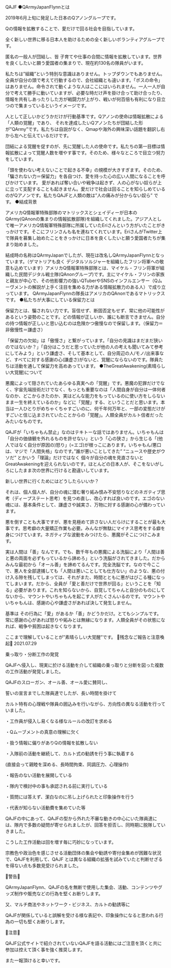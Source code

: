 
QAJF
●QArmyJapanFlynnとは

2019年6月上旬に発足した日本のQアノングループです。

Qの情報を拡散することで、愛だけで回る社会を目指しています。

全く新しい世界に移る日本人を助けるための全く新しいボランティアグループです。

 

匿名の一般人が団結し、皆 子育てや仕事の合間に情報を拡散しています。世界を良くしたいと願う愛国者の集まりで、現在約130名の隊員がいます。

 

私たちは”組織”という特別な意識はありません。トップダウンでもありません。全員が自分の頭で考えて行動するので、会社組織とも違います。「ボスの命令」はありません。命令されて動くような人はここにはいられません。一人一人が自分で考えて勝手に動いていますが、必要な時だけ声を掛け合って助け合ったり、情報を共有しあったりした方が戦闘力が上がり、戦いが何百倍も有利になり目立つので集まっているというイメージです。

       

人として正しいかどうかだけが行動基準です。Qアノンの使命は情報拡散による「人類の覚醒」であり、 それを達成したいQアノンたちが団結した形が”QArmy”です。私たちは自説がなく、Qmapや海外の興味深い話題を翻訳し右から左へと伝えているだけです。

 

団結による覚醒を促すのが、先に覚醒した人の使命です。私たちの第一目標は情報拡散によって覚醒人数を増やす事です。そのため、様々なところで目立つ努力をしています。

 

「頭を使わない考えないことで起きる不幸」の規模が大きすぎます。そのため、「騙されない力＝保留力」を各自つけ、愛を持った心の広い人間になることを呼びかけています。 愛があれば奪い合いや戦争は起きず、人の心がない奴らが上に立って支配することも起きません。愛だけで社会は回ることを知らしめているのがQアノンです。私たちQAJFと人類の敵は”人の痛みが分からない奴ら” です。
●結成背景

アメリカQ情報軍特殊部隊のマトリックスとシェイディーが日本のQArmy(QAnonの集まりの情報拡散部隊)を組織してくれました。アジア人として唯一アメリカQ情報軍特殊部隊に所属していたEriさんという方がいたことがきっかけです。そこにフリンさんも名を連ねてくれています。EriさんがTwitter上で隊員を募集し始めたことをきっかけに日本を良くしたいと願う愛国者たちが集まり始めました。

 

結成時の名称はQArmyJapanでしたが、現在は改名しQArmyJapanFlynnとなっています。（ゲマトリアも良く デジタルソルジャーを組織したフリン将軍への敬意も込めています）アメリカQ情報軍特殊部隊とは、マイケル・フリン将軍が組織した民間デジタル戦士隊(QAnonグループ)です。主にマイケル・フリンの家族と親友が中心で、その他影響力の強いQTuberやSNSのインフルエンサー（Qムーヴメントの解説が上手く注目を集める力がある情報拡散力のある人）で成り立っています。 QArmyJapanFlynnの隊長はアメリカのQAnonであるマトリックスです。
●私たちが大事にしている保留力とは

保留力とは、騙されない力です。盲信せず、断固否定もせず、常に他の可能性があるという姿勢のことです。どの情報が正しいか、誰にも断言できません。自分の持つ情報が正しいと思い込むのは危険かつ傲慢なので保留します。（保留力＝非傲慢性＝謙虚さ）

 

「保留力の欠如」は「傲慢さ」と繋がっています。「自分の見識はまだまだ狭いのではないか？」「自分はこうだと思っていたが他の人の考えも聞いてみて参考にしてみよう」という謙虚さ、そして基本として、自分周辺の人/モノ/出来事など、すべてに対する感謝の心(謙虚さ)がないと、覚醒にならないのです。隊員たちは活動を通して保留力を高めあっています。
●TheGreatAwakening(素晴らしい大覚醒)について

悪魔によって隠されていたあらゆる真実への「覚醒」です。悪魔の犯罪だけでなく、宇宙先端技術だけでなく、もっとも重要なのは「人間自身が自分は一体何者なのか、どこからきたのか、実はどんな能力をもっているのに使い方をしらないまま一生を終えているのか」などに「覚醒」する、ということだと思います。本当は一人ひとりがめちゃくちゃすごいのに、何千年何万年と、一部の変態だけがすごいと信じ込まされていたことからの「覚醒」。人類全員がカルト信者だったみたいなものです。

 

QAJFが「いちゃもん禁止」なのはテキトーな話ではありません。いちゃもんは「自分の価値観を外れるものを許せない」という「心の狭さ」から生じる「(他人ではなく自分が原因の)怒り」(=エゴ)が根っこにあります。いちゃもん/悪口は、マジで「人間失格」なのです。”誰が悪いことしてきた” “ニュースや歴史がウソだ” とかいう「理論」だけではなく 個々が自分の魂を見直さないとGreatAwakeningを迎えられないのです。ほとんどの日本人が、そこをないがしろにしたまま次の世界に行けると勘違いしています。

 

新しい世界に行くためにはどうしたらいいか？

それは、個人個人が、自分の魂に潜む奢り妬み恨み不安怒りなどのネガティブ思考（ディープステート思考）を見つめ直し、改心すれば良いのです。エゴのない魂には、基本条件として、謙虚さや誠実さ、万物に対する感謝の心が備わっています。

 

悪を倒すことも大事ですが、悪を見極めて許さない人だらけにすることが最も大事です。思考癖の大量矯正作業も必要。みんなが無駄にマイナス思考をする癖を身につけています。ネガティブな波動をみつけたら、悪魔がそこにつけこみます。

 

実は人間は「善」なんです。でも、数千年もの悪魔による洗脳により「人間は善と悪の両面を必ずもっているから諦めろ」という洗脳がされてきました。だからみんな最初から「オール善」を諦めてるんです。完全洗脳です。なので今ここで、悪人を全部逮捕しても「人間は悪いことしても仕方ない」のような、悪の付け入る隙を残してしまっては、それがまた、時間とともに悪がはびこる種になってしまいます。だから、全員が「愛と善だけで世界が回る」ということを「知る」必要があります。これを知らないから、自覚してちゃんと自分のものにしてないから、マウントやいちゃもんを起こす人がたくさんいるのです。マウントやいちゃもんは、感謝の心や謙虚さがあれば決して発生しません。

 

基準は その行為に「愛」があるか「善」かどうかだけ。とてもシンプルです。常に感謝の心があれば怒りや妬みとは無縁になります。人類全員がその状態になれば、戦争や貧困は起きなくなります。

 

ここまで理解していることが”素晴らしい大覚醒”です。
📯残念なご報告と注意喚起📯 2021.07.29

乗っ取り・分断工作の発覚

 

QAJFへ侵入し、現実に於ける活動を介して組織の乗っ取りと分断を図った複数の工作活動が発覚しました。

QAJFのスローガン、オール善、オール愛に賛同し、

誓いの宣言までした隊員達でしたが、長い時間を掛けて

カルト特有の心理戦や隊員の囲込みを行いながら、方向性の異なる活動を行っていました。

・工作員が侵入し易くなる様なルールの改訂を求める

・Qムーブメントの真意の理解に欠く

・扱う情報に偏りがありQの情報を拡散しない

・入隊前の活動を継続して、カルト式の勧誘を行う事に執着する

 (直接会って親睦を深める、長時間拘束、同調圧力、心理操作)

・報告のない活動を展開している

・隊内で検討中の事も承認される前に実行している

・質問には答えず、潔白なのに吊し上げられたと印象操作を行う

・代表が知らない活動費を集めていた等

QAJFの中にあって、QAJFの型から外れた不審な動きの中心にいた隊員達には、隊内で多数の疑問が寄せられましたが、回答を拒否し、同時期に脱隊していきました。

 

こうした工作活動は回を増す毎に巧妙になっています。

 

宗教色や政治色を感じさせる活動団体の集会や勧誘や寄付金集めが困難な状況で、QAJFを利用して、QAJF とは異なる組織の拡張を試みていたと判断せざるを得ない点も多数見受けられました。

 

🚨警告🚨

QArmyJapanFlynn、QAJFの名を無断で使用した集会、活動、コンテンツやグッズ制作や販売などの行為を堅くお断りします。

又、マルチ商法やネットワーク・ビジネス、カルトの勧誘等に

QAJFが関係していると誤解を受ける様な表記や、印象操作になると思われる行為の一切も堅くお断りします。

 

🚨注意🚨

QAJF公式サイトで紹介されていないQAJFを語る活動にはご注意を頂くと共に参加は控えて頂く事を強く推奨します。

また一報頂けると幸いです。
